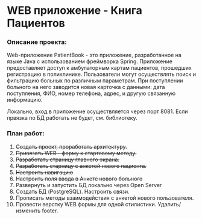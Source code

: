 # WEB приложение - Книга Пациентов

### Описание проекта:

Web-приложение PatientBook - это приложение, 
разработанное на языке Java с использованием фреймворка Spring. Приложение 
предоставляет доступ к амбулаторным картам пациентов, прошедших регистрацию в 
поликлинике. Пользователи могут осуществлять поиск и фильтрацию больных 
по различным параметрам. При поступлении больного на него заводится новая карточка
с данными: дата поступления, ФИО, номер телефона, адрес, и другую связанную 
информацию. 

Локально, вход в приложение осуществляется через порт 8081.
Если првязка по БД работать не будет, см. библиотеку.


### План работ:
1. ~~Создать проект, проработать архитектуру.~~
1. ~~Привязать WEB - форму к стартовому методу.~~
2. ~~Разработать страницу главного экрана.~~
3. ~~Разработать старницу с анкетой нового пациента.~~
4. ~~Настроить навигацию~~
5. ~~Настроить поля ввода в Анкете нового больного~~
6. Развернуть и запустить БД локально через Open Server
2. Создать БД (PostgreSQL). Настроить связи.
3. Прописать методы взаимодействия с анкетой нового пользователя.
4. Провести верстку WEB формы для одной стилистики. Удалить/изменить footer.
